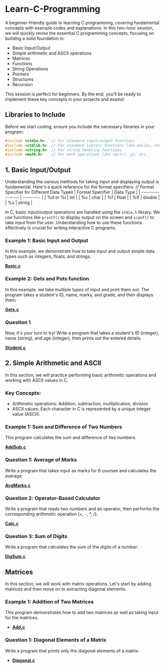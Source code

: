 # Learn-C-Programming
A beginner-friendly guide to learning C programming, covering fundamental concepts with example codes and explanations.
In this two-hour session, we will quickly revise the essential C programming concepts, focusing on building a solid foundation in:

- Basic Input/Output
- Simple arithmetic and ASCII operations
- Matrices
- Functions
- String Operations
- Pointers
- Structures
- Recursion

This session is perfect for beginners. By the end, you’ll be ready to implement these key concepts in your projects and exams!

## Libraries to Include

Before we start coding, ensure you include the necessary libraries in your program:

```c
#include <stdio.h>   // For standard input/output functions
#include <stdlib.h>  // For standard library functions like malloc, atoi, etc.
#include <string.h>  // For string handling functions
#include <math.h>    // For math operations like sqrt(), pi, etc.
```

## 1. Basic Input/Output

Understanding the various methods for taking input and displaying output is fundamental. Here's a quick reference for the format specifiers:
// Format Specifier for Different Data Types
| Format Specifier | Data Type |
| ---------------- | --------- |
| %d or %i         | int       |
| %c               | char      |
| %f               | float     |
| %lf              | double    |
| %s               | string    |


In C, basic input/output operations are handled using the `stdio.h` library. We use functions like `printf()` to display output on the screen and `scanf()` to take input from the user. Understanding how to use these functions effectively is crucial for writing interactive C programs.

### Example 1: Basic Input and Output

In this example, we demonstrate how to take input and output simple data types such as integers, floats, and strings.

[**Basic.c**](Input-output/Basic.c)

### Example 2: Gets and Puts function

In this example, we take multiple types of input and print them out. The program takes a student's ID, name, marks, and grade, and then displays them.

[**Gets.c**](Input-output/Gets.c)

### Question 1

Now, it's your turn to try! Write a program that takes a student's ID (integer), name (string), and age (integer), then prints out the entered details.

[**Student.c**](Input-output/Student.c) 

## 2. Simple Arithmetic and ASCII

In this section, we will practice performing basic arithmetic operations and working with ASCII values in C.

### Key Concepts:
- Arithmetic operations: Addition, subtraction, multiplication, division
- ASCII values: Each character in C is represented by a unique integer value (ASCII).

### Example 1: **Sum and Difference of Two Numbers**

This program calculates the sum and difference of two numbers.

[**AddSub.c**](Arithmetic/AddSub.c)

### Question 1: **Average of Marks**

Write a program that takes input as marks for 6 courses and calculates the average:

[**AvgMarks.c**](Arithmetic/AvgMarks.c)

### Question 2: **Operator-Based Calculator**

Write a program that reads two numbers and an operator, then performs the corresponding arithmetic operation (+, -, *, /):

[**Calc.c**](Arithmetic/Calc.c)

### Question 3: **Sum of Digits**

Write a program that calculates the sum of the digits of a number:

[**DigSum.c**](Arithmetic/DigSum.c)


## Matrices

In this section, we will work with matrix operations. Let's start by adding matrices and then move on to extracting diagonal elements.

### Example 1: **Addition of Two Matrices**

This program demonstrates how to add two matrices as well as taking input for the matrices.

- [**Add.c**](Matrices/Add.c)

### Question 1: **Diagonal Elements of a Matrix**

Write a program that prints only the diagonal elements of a matrix:

- [**Diagonal.c**](Matrices/Diagonal.c)

